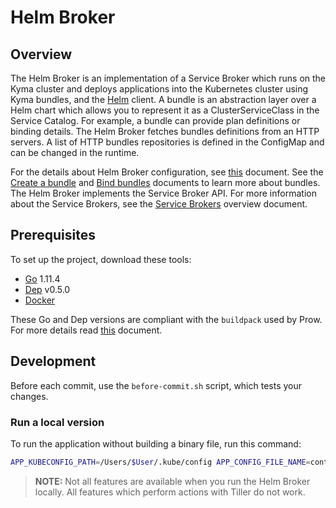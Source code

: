 # Helm Broker

## Overview

The Helm Broker is an implementation of a Service Broker which runs on the Kyma cluster and deploys applications into the Kubernetes cluster using Kyma bundles, and the [Helm](https://github.com/kubernetes/helm) client. A bundle is an abstraction layer over a Helm chart which allows you to represent it as a ClusterServiceClass in the Service Catalog. For example, a bundle can provide plan definitions or binding details. The Helm Broker fetches bundles definitions from an HTTP servers. A list of HTTP bundles repositories is defined in the ConfigMap and can be changed in the runtime.

For the details about Helm Broker configuration, see [this](../../docs/helm-broker/03-04-fetch-addons-from-https-servers.md) document. See the [Create a bundle](../../docs/helm-broker/03-01-create-bundles.md) and [Bind bundles](../../docs/helm-broker/03-02-bind-bundles.md) documents to learn more about bundles.
The Helm Broker implements the Service Broker API. For more information about the Service Brokers, see the [Service Brokers](../../docs/service-catalog/13-01-service-brokers.md) overview document.

## Prerequisites

To set up the project, download these tools:

* [Go](https://golang.org/dl/) 1.11.4
* [Dep](https://github.com/golang/dep) v0.5.0
* [Docker](https://www.docker.com/)

These Go and Dep versions are compliant with the `buildpack` used by Prow. For more details read [this](https://github.com/kyma-project/test-infra/blob/master/prow/images/buildpack-golang/README.md) document.

## Development

Before each commit, use the `before-commit.sh` script, which tests your changes.

### Run a local version

To run the application without building a binary file, run this command:

```bash
APP_KUBECONFIG_PATH=/Users/$User/.kube/config APP_CONFIG_FILE_NAME=contrib/minimal-config.yaml  APP_CLUSTER_SERVICE_BROKER_NAME=helm-broker APP_HELM_BROKER_URL=http://localhost:8080 APP_NAMESPACE=kyma-system go run cmd/broker/main.go
```

>**NOTE:**  Not all features are available when you run the Helm Broker locally. All features which perform actions with Tiller do not work.
